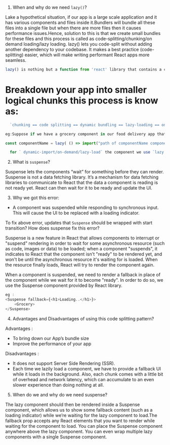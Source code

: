1. When and why do we need `lazy()`?

Lake a hypothetical situation, if our app is a large scale application and it has various components and files inside it.Bundlers will bundle all these files into a single file but when there are more files then it causes performance issues.Hence, solution to this is that we create small bundles for these files and this process is called as code-splitting/chunking/on demand loading/lazy loading.
lazy() lets you code-split without adding another dependency to your codebase. It makes a best practice (code-splitting) easier, which will make writing performant React apps more seamless.

```javascript
lazy() is nothing but a function from 'react' library that contains a callback function.The callback function uses a import() function that takes the path of component to lazy load it.This must return a Promise which resolves to a module with a default export containing a React component.
```

# Breakdown your app into smaller logical chunks this process is know as:

```javascript
  `chunking == code splitting == dynamic bundling == lazy-loading == on-demand loading == dynamic - import`
```

```javascript
eg:Suppose if we have a grocery component in our food delivery app that contains many child components.Instead of bundling the restaurants and groceries data into a single file we'll create small bundles. We need to import (lazy load) the grocery component as following:

const componentName = lazy( () => import("path of componentName component"));

  for ` dynamic-import/on-demand/lazy-load` the component we use `lazy utility function function` which comes from `react library`, `it takes a callback function` and  this callback function uses function name is import, and that import function take path of component which I want to on-demand load.

```

2. What is `suspense`?

Suspense lets the components “wait” for something before they can render. Suspense is not a data fetching library. It’s a mechanism for data fetching libraries to communicate to React that the data a component is reading is not ready yet. React can then wait for it to be ready and update the UI.

3. Why we got this error:

- A component was suspended while responding to synchronous input. This will cause the UI to be replaced with a loading indicator.

To fix above error, updates that `Suspense` should be wrapped with start transition? How does suspense fix this error?

Suspense is a new feature in React that allows components to interrupt or "suspend" rendering in order to wait for some asynchronous resource (such as code, images or data) to be loaded; when a component "suspends", it indicates to React that the component isn't "ready" to be rendered yet, and won't be until the asynchronous resource it's waiting for is loaded. When the resource finally loads, React will try to render the component again.

When a component is suspended, we need to render a fallback in place of the component while we wait for it to become "ready". In order to do so, we use the Suspense component provided by React library.

```javascript
eg :
<Suspense fallback={<h1>Loading..</h1>}>
	<Grocery>
</Suspense>

```

4. Advantages and Disadvantages of using this code splitting pattern?

Advantages :

- To bring down our App’s bundle size
- Improve the performance of your app

Disadvantages :

- It does not support Server Side Rendering (SSR).
- Each time we lazily load a component, we have to provide a fallback UI while it loads in the background. Also, each chunk comes with a little bit of overhead and network latency, which can accumulate to an even slower experience than doing nothing at all.

5. When do we and why do we need suspense?

The lazy component should then be rendered inside a Suspense component, which allows us to show some fallback content (such as a loading indicator) while we’re waiting for the lazy component to load.The fallback prop accepts any React elements that you want to render while waiting for the component to load. You can place the Suspense component anywhere above the lazy component. You can even wrap multiple lazy components with a single Suspense component.
